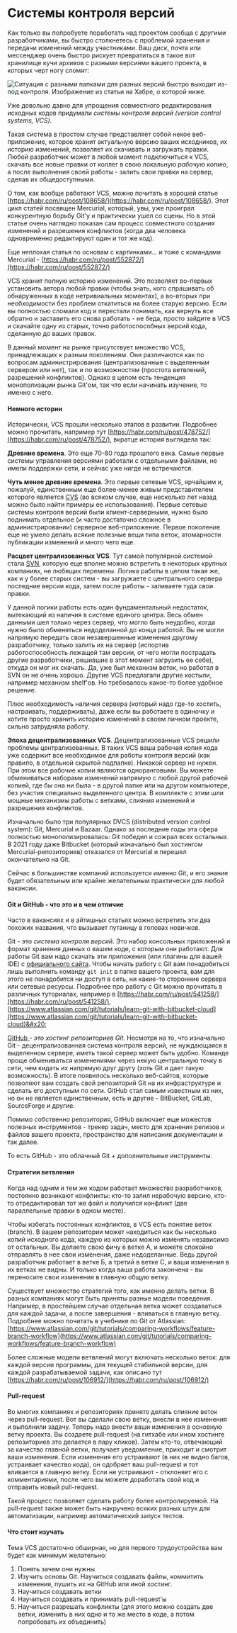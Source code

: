 # Системы контроля версий

Как только вы попробуете поработать над проектом сообща с другими разработчиками, вы быстро столкнетесь с проблемой хранения и передачи изменений между участниками. Ваш диск, почта или мессенджер очень быстро рискует превратиться в такое вот хранилище кучи архивов с разными версиями вашего проекта, в которых черт ногу сломит:

![Ситуация с разными папками для разных версий быстро выходит из-под контроля. Изображение из статьи на Хабре, о которой ниже.](<../../.gitbook/assets/image (6) (1).png>)

Уже довольно давно для упрощения совместного редактирования исходных кодов придумали _системы контроля версий (version control systems, VCS)_.

Такая система в простом случае представляет собой некое веб-приложение, которое хранит актуальную версию ваших исходников, их историю изменений, позволяет их скачивать и загружать правки. Любой разработчик может в любой момент подключиться к VCS, скачать все новые правки от коллег в свою локальную _рабочую копию_, а после выполнения своей работы - залить свои правки на сервер, сделав их общедоступными.

О том, как вообще работают VCS, можно почитать в хорошей статье [https://habr.com/ru/post/108658/](https://habr.com/ru/post/108658/). Этот цикл статей посвящен Mercurial, который, увы, уже проиграл конкурентную борьбу Git'у и практически ушел со сцены. Но в этой статье очень наглядно показан сам процесс совместного создания изменений и разрешения конфликтов (когда два человека одновременно редактируют один и тот же код).

Еще неплохая статья по основам с картинками... и тоже с командами Mercurial - [https://habr.com/ru/post/552872/](https://habr.com/ru/post/552872/)

VCS хранит полную историю изменений. Это позволяет во-первых установить автора любой правки (чтобы знать, кого спрашивать об обнаруженных в коде нетривиальных моментах), а во-вторых при необходимости без проблем откатиться на более старую версию.  Если вы полностью сломали код и перестали понимать, как вернуть все обратно и заставить его снова работать - не беда, просто зайдите в VCS и скачайте одну из старых, точно работоспособных версий кода, сделанную до ваших правок.

В данный момент на рынке присутствует множество VCS, принадлежащих к разным поколениям. Они различаются как по вопросам администрирования (централизованные с выделенным сервером или нет), так и по возможностям (простота ветвлений, разрешений конфликтов). Однако в целом есть тенденция монополизации рынка Git'ом, так что если начинать изучение, то именно с него.

#### Немного истории

Исторически, VCS прошли несколько этапов в развитии. Подробнее можно прочитать, например тут [https://habr.com/ru/post/478752/](https://habr.com/ru/post/478752/), вкратце история выглядела так:

**Древние времена**. Это еще 70-80 года прошлого века. Самые первые системы управления версиями работали с отдельными файлами, не имели поддержки сети, и сейчас уже нигде не встречаются.

**Чуть менее древние времена**. Это первые сетевые VCS, ярчайшим и, пожалуй, единственным еще более-менее живым представителем которого является [CVS](https://ru.wikipedia.org/wiki/CVS) (во всяком случае, еще несколько лет назад можно было найти примеры ее использования). Первые сетевые системы контроля версий были клиент-серверными, нужно было поднимать отдельное (и часто достаточно сложное в администрировании) серверное веб-приложение. Первое поколение еще не умело делать всякие полезные вещи типа веток, атомарности публикации изменений и много чего еще.

**Расцвет централизованных VCS**. Тут самой популярной системой стала [SVN](https://ru.wikipedia.org/wiki/Subversion), которую еще вполне можно встретить в некоторых крупных компаниях, не любящих перемены. Логика работы в целом такая же, как и у более старых систем - вы загружаете с центрального сервера последние версии кода, затем после работы - заливаете туда свои правки.

У данной логики работы есть один фундаментальный недостаток, вытекающий из наличия в системе единого центра. Весь обмен данными шел только через сервер, что могло быть неудобно, когда нужно было обменяться недоделанной до конца работой. Вы не могли напрямую передать свои незавершенные изменения другому разработчику, только залить их на сервер (испортив работоспособность лежащей там версии, от чего могли пострадать другие разработчики, решившие в этот момент загрузить ее себе), откуда он мог их скачать. Да, уже был механизм веток, но работал в SVN он не очень хорошо. Другие VCS предлагали другие костыли, например механизм shelf'ов. Но требовалось какое-то более удобное решение.

Плюс необходимость наличия сервера (который надо где-то хостить, настраивать, поддерживать), даже если вы работаете в одиночку и хотите просто хранить историю изменений в своем личном проекте, сильно затрудняла работу.

**Эпоха децентрализованных VCS**. Децентрализованные VCS решили проблемы централизованных. В таких VCS ваша рабочая копия кода уже содержит все необходимое для работы контроля версий (как правило, в отдельной скрытой подпапке). Никакой сервер не нужен. При этом все рабочие копии являются одноранговыми. Вы можете обмениваться наборами изменений напрямую с любой другой рабочей копией, где бы она ни была - в другой папке или на другом компьютере, без участия специально выделенного центра. В комплекте с этим шли мощные механизмы работы с ветками, слияния изменений и разрешения конфликтов.

Изначально было три популярных DVCS (distributed version control system): Git, Mercurial и Bazaar. Однако за последние годы эта сфера полностью монополизировалась: Git победил и сожрал всех остальных. В 2021 году даже Bitbucket (который изначально был хостингом Mercurial-репозиториев) отказался от Mercurial и перешел окончательно на Git.

Сейчас в большинстве компаний используется именно Git, и его знание будет обязательным или крайне желательным практически для любой вакансии.

#### Git и GitHub - что это и в чем отличие

Часто в вакансиях и в айтишных статьях можно встретить эти два похожих названия, что вызывает путаницу в головах новичков.

Git - это _система контроля версий_. Это набор консольных приложений и формат хранения данных о вашем коде, с которым они работают. Для работы Git вам надо скачать эти приложения (или плагины для вашей IDE) с [официального сайта](https://git-scm.com). Чтобы начать работу с Git вам понадобиться лишь выполнить команду `git init` в папке вашего проекта, вам для этого не понадобится ни доступ в сеть, ни какие-то сторонние сервера или сетевые ресурсы. Подробнее про работу с Git можно прочитать в различных туториалах, например в [https://habr.com/ru/post/541258/](https://habr.com/ru/post/541258/), [https://www.atlassian.com/git/tutorials/learn-git-with-bitbucket-cloud](https://www.atlassian.com/git/tutorials/learn-git-with-bitbucket-cloud)&#x20;

[GitHub ](https://github.com)- _это хостинг репозиториев Git_. Несмотря на то, что изначально Git - децентрализованная система контроля версий, не нуждающаяся в выделенном сервере, иметь такой сервер может быть удобно. Команде проще обмениваться изменениями через некую центральную точку в сети, чем кидать их напрямую друг другу (хоть Git и дает такую возможность). В итоге появилось несколько веб-сайтов, которые позволяют вам создать свой репозиторий Git на их инфраструктуре и сделать его доступным по сети. GitHub стал самым известным из них, но он не является единственным, есть и другие - BitBucket, GitLab, SourceForge и другие.

Помимо собственно репозитория, GitHub включает еще можестов полезных инструментов - трекер задач, место для хранения релизов и файлов вашего проекта, пространство для написания документации и так далее.&#x20;

То есть GitHub - это облачный Git + дополнительные инструменты.

#### Стратегии ветвления

Когда над одним и тем же кодом работает множество разработчиков, постоянно возникают конфликты: кто-то залил нерабочую версию, кто-то отредактировал тот же файл и получился конфликт (две параллельные правки в одном месте).

Чтобы избегать постоянных конфликтов, в VCS есть понятие веток (branch). В вашем репозитории может находиться как бы несколько копий исходного кода, каждую из которых можно изменять независимо от остальных. Вы делаете свою фичу в ветке А, и можете спокойно отправлять в нее свои изменения, даже недоделанные. Ведь другой разработчик работает в ветке Б, а третий в ветке С, и ваши изменения в их ветках не видны. И только когда ваша работа закончена - вы переносите свои изменения в главную общую ветку.

Существует множество стратегий того, как именно делать ветки. В разных компаниях могут быть приняты разные модели поведения. Например, в простейшем случае отдельная ветка может создаваться для каждой задачи, а после завершения - вливаться в главную ветку. Подробнее можно почитать в учебнике по Git от Atlassian: [https://www.atlassian.com/git/tutorials/comparing-workflows/feature-branch-workflow](https://www.atlassian.com/git/tutorials/comparing-workflows/feature-branch-workflow)

Более сложные модели ветвлений могут включать несколько веток: для каждой версии программы, для текущей стабильной версии, для каждой разрабатываемой задачи, как описано тут [https://habr.com/ru/post/106912/](https://habr.com/ru/post/106912/)

#### Pull-request

Во многих компаниях и репозиториях принято делать слияние веток через pull-request. Вот вы сделали свою ветку, внесли в нее изменения и выполнили задачу. Теперь надо внести ваши изменения в основную ветку проекта. Вы создаете pull-request (на гитхабе или ином хостинге репозиториев это делается в пару кликов). Затем кто-то, отвечающий за качество главной ветки, получает уведомление, приходит и смотрит ваши изменения. Если изменения его устраивают (в них не видно багов, устраивает качество кода), он одобряет ваш pull-request и тот вливается в главную ветку. Если не устраивают - отклоняет его с комментариями, после чего вы можете доработать свой код и отправить новый pull-request.

Такой процесс позволяет сделать работу более контролируемой. На pull-request также может быть накручено всяких разных штук для автоматизации, например автоматический запуск тестов.

#### Что стоит изучать

Тема VCS достаточно обширная, но для первого трудоустройства вам будет как минимум желательно:

1. Понять зачем они нужны
2. Изучить основы Git. Научиться создавать файлы, коммитить изменения, пушить их на GitHub или иной хостинг.
3. Научиться создавать ветки
4. Научиться создавать и принимать pull-request'ы
5. Научиться разрешать конфликты (для этого можно создать две ветки, изменить в них одно и то же место в коде, а потом попробовать их объединить)

